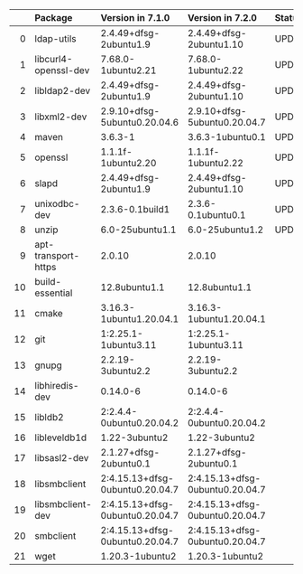 <!-- markdown-link-check-disable -->

|    | Package              | Version in 7.1.0                | Version in 7.2.0                | Status   |
|---:|:---------------------|:--------------------------------|:--------------------------------|:---------|
|  0 | ldap-utils           | 2.4.49+dfsg-2ubuntu1.9          | 2.4.49+dfsg-2ubuntu1.10         | UPDATED  |
|  1 | libcurl4-openssl-dev | 7.68.0-1ubuntu2.21              | 7.68.0-1ubuntu2.22              | UPDATED  |
|  2 | libldap2-dev         | 2.4.49+dfsg-2ubuntu1.9          | 2.4.49+dfsg-2ubuntu1.10         | UPDATED  |
|  3 | libxml2-dev          | 2.9.10+dfsg-5ubuntu0.20.04.6    | 2.9.10+dfsg-5ubuntu0.20.04.7    | UPDATED  |
|  4 | maven                | 3.6.3-1                         | 3.6.3-1ubuntu0.1                | UPDATED  |
|  5 | openssl              | 1.1.1f-1ubuntu2.20              | 1.1.1f-1ubuntu2.22              | UPDATED  |
|  6 | slapd                | 2.4.49+dfsg-2ubuntu1.9          | 2.4.49+dfsg-2ubuntu1.10         | UPDATED  |
|  7 | unixodbc-dev         | 2.3.6-0.1build1                 | 2.3.6-0.1ubuntu0.1              | UPDATED  |
|  8 | unzip                | 6.0-25ubuntu1.1                 | 6.0-25ubuntu1.2                 | UPDATED  |
|  9 | apt-transport-https  | 2.0.10                          | 2.0.10                          |          |
| 10 | build-essential      | 12.8ubuntu1.1                   | 12.8ubuntu1.1                   |          |
| 11 | cmake                | 3.16.3-1ubuntu1.20.04.1         | 3.16.3-1ubuntu1.20.04.1         |          |
| 12 | git                  | 1:2.25.1-1ubuntu3.11            | 1:2.25.1-1ubuntu3.11            |          |
| 13 | gnupg                | 2.2.19-3ubuntu2.2               | 2.2.19-3ubuntu2.2               |          |
| 14 | libhiredis-dev       | 0.14.0-6                        | 0.14.0-6                        |          |
| 15 | libldb2              | 2:2.4.4-0ubuntu0.20.04.2        | 2:2.4.4-0ubuntu0.20.04.2        |          |
| 16 | libleveldb1d         | 1.22-3ubuntu2                   | 1.22-3ubuntu2                   |          |
| 17 | libsasl2-dev         | 2.1.27+dfsg-2ubuntu0.1          | 2.1.27+dfsg-2ubuntu0.1          |          |
| 18 | libsmbclient         | 2:4.15.13+dfsg-0ubuntu0.20.04.7 | 2:4.15.13+dfsg-0ubuntu0.20.04.7 |          |
| 19 | libsmbclient-dev     | 2:4.15.13+dfsg-0ubuntu0.20.04.7 | 2:4.15.13+dfsg-0ubuntu0.20.04.7 |          |
| 20 | smbclient            | 2:4.15.13+dfsg-0ubuntu0.20.04.7 | 2:4.15.13+dfsg-0ubuntu0.20.04.7 |          |
| 21 | wget                 | 1.20.3-1ubuntu2                 | 1.20.3-1ubuntu2                 |          |